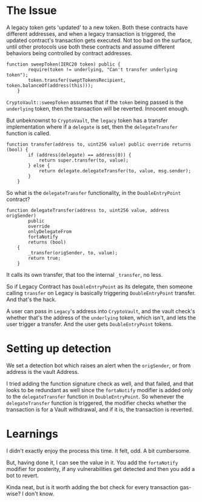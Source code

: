 # The Issue

A legacy token gets 'updated' to a new token. Both these contracts have different addresses, and when a legacy transaction is triggered, the updated contract's transaction gets executed. Not too bad on the surface, until other protocols use both these contracts and assume different behaviors being controlled by contract addresses.

```solidity
function sweepToken(IERC20 token) public {
        require(token != underlying, "Can't transfer underlying token");
        token.transfer(sweptTokensRecipient, token.balanceOf(address(this)));
    }
```

`CryptoVault::sweepToken` assumes that if the `token` being passed is the `underlying` token, then the transaction will be reverted. Innocent enough.

But unbeknownst to `CryptoVault`, the `legacy` token has a transfer implementation where if a `delegate` is set, then the `delegateTransfer` function is called.

```solidity
function transfer(address to, uint256 value) public override returns (bool) {
        if (address(delegate) == address(0)) {
            return super.transfer(to, value);
        } else {
            return delegate.delegateTransfer(to, value, msg.sender);
        }
    }
```

So what is the `delegateTransfer` functionality, in the `DoubleEntryPoint` contract?

```solidity
function delegateTransfer(address to, uint256 value, address origSender)
        public
        override
        onlyDelegateFrom
        fortaNotify
        returns (bool)
    {
        _transfer(origSender, to, value);
        return true;
    }
```

It calls its own transfer, that too the internal `_transfer`, no less.

So if Legacy Contract has `DoubleEntryPoint` as its delegate, then someone calling `transfer` on Legacy is basically triggering `DoubleEntryPoint` transfer. And that's the hack.

A user can pass in `Legacy`'s address into `CryptoVault`, and the vault check's whether that's the address of the `underlying` token, which isn't, and lets the user trigger a transfer. And the user gets `DoubleEntryPoint` tokens.

# Setting up detection

We set a detection bot which raises an alert when the `origSender`, or from address is the vault Address.

I tried adding the function signature check as well, and that failed, and that looks to be redundant as well since the `fortaNotify` modifier is added only to the `delegateTransfer` function in `DoubleEntryPoint`. So whenever the `delegateTransfer` function is triggered, the modifier checks whether the transaction is for a Vault withdrawal, and if it is, the transaction is reverted.

# Learnings

I didn't exactly enjoy the process this time. It felt, odd. A bit cumbersome.

But, having done it, I can see the value in it. You add the `fortaNotify` modifier for posterity, if any vulnerabilities get detected and then you add a bot to revert.

Kinda neat, but is it worth adding the bot check for every transaction gas-wise? I don't know.
